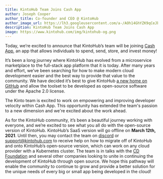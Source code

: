 ```yaml
---
title: KintoHub Team Joins Cash App
author: Joseph Cooper
author_title: Co-founder and CEO @ KintoHub
author_image_url: https://lh3.googleusercontent.com/a-/AOh14GhYZK9qCeJbVqSGcuqL-Y9XvsETwdv4SmNxjrHT=s70-p-k-no
description: KintoHub Team Joins Cash App
image: https://www.kintohub.com/img/kintohub-og.png
---
```


Today, we’re excited to announce that KintoHub’s team will be joining [Cash App](https://cash.app/), an app that allows individuals to spend, send, store, and invest money!

<!--truncate-->

It’s been a long journey where KintoHub has evolved from a microservice marketplace to the full-stack app platform that it is today. After many years and effort, we’ve been searching for how to make modern cloud development easier and the best way to provide that value to the community. We have decided it’s best to give KintoHub [a new home on GitHub](https://github.com/kintoproj) and allow the toolset to be developed as open-source software under the Apache 2.0 license.

The Kinto team is excited to work on empowering and improving developer velocity within Cash App. This opportunity has extended the team's passion to a new dimension and we're excited about the work ahead.

As for the KintoHub community, it’s been a beautiful journey working with everyone, and we’re excited to see what you all do with the open-source version of KintoHub. KintoHub’s SaaS version will go offline on **March 12th, 2021**. Until then, you may contact the team on [discord](https://kintohub.com/discord) or [support@kintohub.com](mailto:support@kintohub.com) to receive help on how to migrate off of KintoHub and onto KintoHub’s open-source version, which can work on any cloud provider with a Kubernetes cluster. The team is in talks with the [CD Foundation](https://cd.foundation/) and several other companies looking to unite in continuing the development of KintoHub through open source. We hope this pathway will enable the community to continue to grow and provide a better solution for the unique needs of every big or small app being developed in the cloud!
